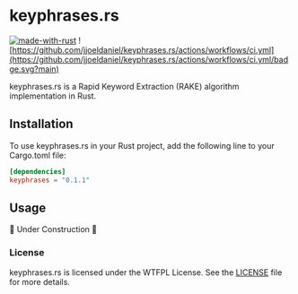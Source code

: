 # keyphrases.rs

[![made-with-rust](https://img.shields.io/badge/Made%20with-Rust-1f425f.svg)](https://www.rust-lang.org/) ![https://github.com/jjoeldaniel/keyphrases.rs/actions/workflows/ci.yml](https://github.com/jjoeldaniel/keyphrases.rs/actions/workflows/ci.yml/badge.svg?main)

keyphrases.rs is a Rapid Keyword Extraction (RAKE) algorithm implementation in Rust.

## Installation

To use keyphrases.rs in your Rust project, add the following line to your Cargo.toml file:

```toml
[dependencies]
keyphrases = "0.1.1"
```

## Usage

🚧 Under Construction 🚧

### License

keyphrases.rs is licensed under the WTFPL License. See the [LICENSE](https://github.com/jjoeldaniel/keyphrases.rs/blob/main/LICENSE) file for more details.
